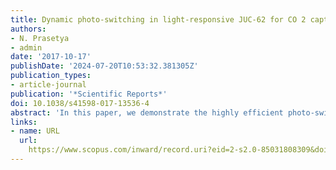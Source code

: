 ```yaml
---
title: Dynamic photo-switching in light-responsive JUC-62 for CO 2 capture
authors:
- N. Prasetya
- admin
date: '2017-10-17'
publishDate: '2024-07-20T10:53:32.381305Z'
publication_types:
- article-journal
publication: '*Scientific Reports*'
doi: 10.1038/s41598-017-13536-4
abstract: 'In this paper, we demonstrate the highly efficient photo-switching ability of a Cu-azobenzene tetracarboxylate MOF (JUC-62) for low-energy CO2 capture. Under UV light irradiation, both at 273 and 298 K, JUC-62 showed 51% and 34% lower CO2 uptake, respectively, than when UV light was off. Its dynamic CO2 uptake also matched well with its static condition. Storing it at ambient condition was also found not to destroy its framework structure and its dynamic photoswitching property could still be maintained.'
links:
- name: URL
  url: 
    https://www.scopus.com/inward/record.uri?eid=2-s2.0-85031808309&doi=10.1038%2fs41598-017-13536-4&partnerID=40&md5=740eac6ef96be770f77c6b8fc26f7f4b
---
```

